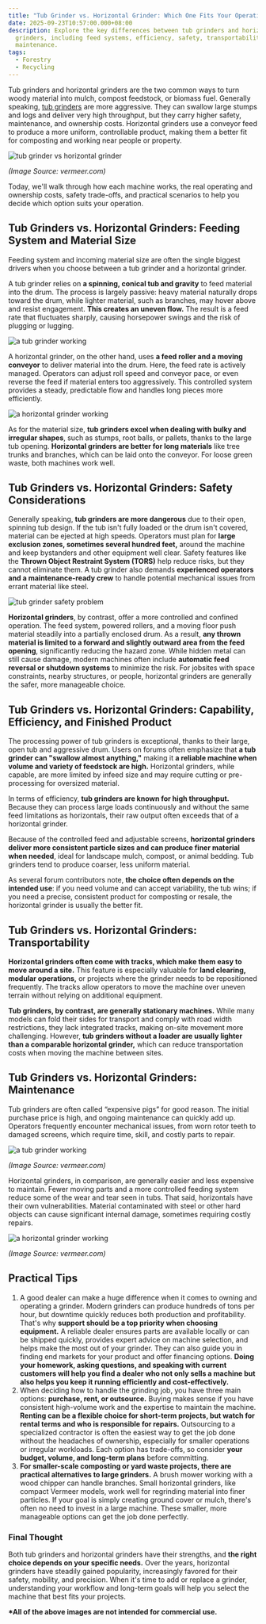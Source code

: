 ```yaml
---
title: "Tub Grinder vs. Horizontal Grinder: Which One Fits Your Operation?"
date: 2025-09-23T10:57:00.000+08:00
description: Explore the key differences between tub grinders and horizontal
  grinders, including feed systems, efficiency, safety, transportability, and
  maintenance.
tags:
  - Forestry
  - Recycling
---
```

Tub grinders and horizontal grinders are the two common ways to turn woody material into mulch, compost feedstock, or biomass fuel. Generally speaking, [tub grinders](https://www.mechcarbide.com/posts/what-is-a-tub-grinder-a-guide-for-landowners-and-pros/) are more aggressive. They can swallow large stumps and logs and deliver very high throughput, but they carry higher safety, maintenance, and ownership costs. Horizontal grinders use a conveyor feed to produce a more uniform, controllable product, making them a better fit for composting and working near people or property.

![tub grinder vs horizontal grinder](/uploads/what-is-a-tub-grinder-blog-5.png "Tub Grinder vs. Horizontal Grinder")

*(Image Source: vermeer.com)*


Today, we'll walk through how each machine works, the real operating and ownership costs, safety trade-offs, and practical scenarios to help you decide which option suits your operation.

## Tub Grinders vs. Horizontal Grinders: Feeding System and Material Size

Feeding system and incoming material size are often the single biggest drivers when you choose between a tub grinder and a horizontal grinder.

A tub grinder relies on **a spinning, conical tub and gravity** to feed material into the drum. The process is largely passive: heavy material naturally drops toward the drum, while lighter material, such as branches, may hover above and resist engagement. **This creates an uneven flow.** The result is a feed rate that fluctuates sharply, causing horsepower swings and the risk of plugging or lugging.

![a tub grinder working](/uploads/tub-grinder-vs-horizontal-grinder-blog-1.png "A Tub Grinder Working")

A horizontal grinder, on the other hand, uses **a feed roller and a moving conveyor** to deliver material into the drum. Here, the feed rate is actively managed. Operators can adjust roll speed and conveyor pace, or even reverse the feed if material enters too aggressively. This controlled system provides a steady, predictable flow and handles long pieces more efficiently.

![a horizontal grinder working](/uploads/tub-grinder-vs-horizontal-grinder-blog-2.png "A Horizontal Grinder Working")

As for the material size, **tub grinders excel when dealing with bulky and irregular shapes**, such as stumps, root balls, or pallets, thanks to the large tub opening. **Horizontal grinders are better for long materials** like tree trunks and branches, which can be laid onto the conveyor. For loose green waste, both machines work well.

## Tub Grinders vs. Horizontal Grinders: Safety Considerations

Generally speaking, **tub grinders are more dangerous** due to their open, spinning tub design. If the tub isn't fully loaded or the drum isn't covered, material can be ejected at high speeds. Operators must plan for **large exclusion zones, sometimes several hundred feet,** around the machine and keep bystanders and other equipment well clear. Safety features like the **Thrown Object Restraint System (TORS)** help reduce risks, but they cannot eliminate them. A tub grinder also demands **experienced operators and a maintenance-ready crew** to handle potential mechanical issues from errant material like steel.

![tub grinder safety problem](/uploads/tub-grinder-vs-horizontal-grinder-blog-3.png "Tub Grinder Safety Problem")

**Horizontal grinders**, by contrast, offer a more controlled and confined operation. The feed system, powered rollers, and a moving floor push material steadily into a partially enclosed drum. As a result, **any thrown material is limited to a forward and slightly outward area from the feed opening**, significantly reducing the hazard zone. While hidden metal can still cause damage, modern machines often include **automatic feed reversal or shutdown systems** to minimize the risk. For jobsites with space constraints, nearby structures, or people, horizontal grinders are generally the safer, more manageable choice.

## Tub Grinders vs. Horizontal Grinders: Capability, Efficiency, and Finished Product

The processing power of tub grinders is exceptional, thanks to their large, open tub and aggressive drum. Users on forums often emphasize that **a tub grinder can "swallow almost anything,"** making it **a reliable machine when volume and variety of feedstock are high.** Horizontal grinders, while capable, are more limited by infeed size and may require cutting or pre-processing for oversized material.

In terms of efficiency, **tub grinders are known for high throughput.** Because they can process large loads continuously and without the same feed limitations as horizontals, their raw output often exceeds that of a horizontal grinder.

Because of the controlled feed and adjustable screens, **horizontal grinders deliver more consistent particle sizes and can produce finer material when needed**, ideal for landscape mulch, compost, or animal bedding. Tub grinders tend to produce coarser, less uniform material.

As several forum contributors note, **the choice often depends on the intended use**: if you need volume and can accept variability, the tub wins; if you need a precise, consistent product for composting or resale, the horizontal grinder is usually the better fit.

## Tub Grinders vs. Horizontal Grinders: Transportability

**Horizontal grinders often come with tracks, which make them easy to move around a site.** This feature is especially valuable for **land clearing, modular operations,** or projects where the grinder needs to be repositioned frequently. The tracks allow operators to move the machine over uneven terrain without relying on additional equipment.

**Tub grinders, by contrast, are generally stationary machines.** While many models can fold their sides for transport and comply with road width restrictions, they lack integrated tracks, making on-site movement more challenging. However, **tub grinders without a loader are usually lighter than a comparable horizontal grinder,** which can reduce transportation costs when moving the machine between sites.

## Tub Grinders vs. Horizontal Grinders: Maintenance

Tub grinders are often called “expensive pigs” for good reason. The initial purchase price is high, and ongoing maintenance can quickly add up. Operators frequently encounter mechanical issues, from worn rotor teeth to damaged screens, which require time, skill, and costly parts to repair.

![a tub grinder working](/uploads/what-is-a-tub-grinder-blog-3.jpg "A Tub Grinder Working")

*(Image Source: vermeer.com)*

Horizontal grinders, in comparison, are generally easier and less expensive to maintain. Fewer moving parts and a more controlled feeding system reduce some of the wear and tear seen in tubs. That said, horizontals have their own vulnerabilities. Material contaminated with steel or other hard objects can cause significant internal damage, sometimes requiring costly repairs.

![a horizontal grinder working](/uploads/tub-grinder-vs-horizontal-grinder-blog-5.jpg "A Horizontal Grinder Working")

*(Image Source: vermeer.com)*

## Practical Tips

1. A good dealer can make a huge difference when it comes to owning and operating a grinder. Modern grinders can produce hundreds of tons per hour, but downtime quickly reduces both production and profitability. That's why **support should be a top priority when choosing equipment.** A reliable dealer ensures parts are available locally or can be shipped quickly, provides expert advice on machine selection, and helps make the most out of your grinder. They can also guide you in finding end markets for your product and offer financing options. **Doing your homework, asking questions, and speaking with current customers will help you find a dealer who not only sells a machine but also helps you keep it running efficiently and cost-effectively.**
2. When deciding how to handle the grinding job, you have three main options: **purchase, rent, or outsource.** Buying makes sense if you have consistent high-volume work and the expertise to maintain the machine. **Renting can be a flexible choice for short-term projects, but watch for rental terms and who is responsible for repairs.** Outsourcing to a specialized contractor is often the easiest way to get the job done without the headaches of ownership, especially for smaller operations or irregular workloads. Each option has trade-offs, so consider **your budget, volume, and long-term plans** before committing.
3. **For smaller-scale composting or yard waste projects, there are practical alternatives to large grinders.** A brush mower working with a wood chipper can handle branches. Small horizontal grinders, like compact Vermeer models, work well for regrinding material into finer particles. If your goal is simply creating ground cover or mulch, there's often no need to invest in a large machine. These smaller, more manageable options can get the job done perfectly.

### Final Thought

Both tub grinders and horizontal grinders have their strengths, and **the right choice depends on your specific needs.** Over the years, horizontal grinders have steadily gained popularity, increasingly favored for their safety, mobility, and precision. When it's time to add or replace a grinder, understanding your workflow and long-term goals will help you select the machine that best fits your projects.

**\*All of the above images are not intended for commercial use.**
